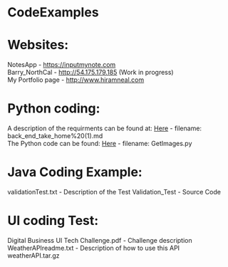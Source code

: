 # CodeExamples

# Websites:  
NotesApp - <https://inputmynote.com>  
Barry_NorthCal - <http://54.175.179.185>  (Work in progress)   
My Portfolio page - <http://www.hiramneal.com>

# Python coding:  
A description of the requirments can be found at: [Here](https://github.com/hkneal/CodeExamples/blob/master/back_end_take_home%2520(1).md) - filename: back_end_take_home%20(1).md    
The Python code can be found: [Here](https://github.com/hkneal/CodeExamples/blob/master/GetImages.py) - filename: GetImages.py 

# Java Coding Example:  
validationTest.txt - Description of the Test
Validation_Test - Source Code  
    
# UI coding Test:  
Digital Business UI Tech Challenge.pdf - Challenge description  
WeatherAPIreadme.txt  - Description of how to use this API  
weatherAPI.tar.gz  

